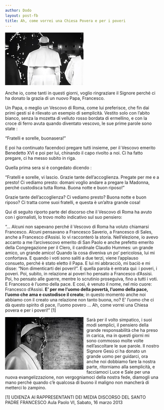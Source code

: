 ```yaml
---
author: Dodo
layout: post-fb
title: Ah, come vorrei una Chiesa Povera e per i poveri
---
```


<!-- INIZIO -->

![](/img/posts/papa-francesco1.jpg)

Anche io, come tanti in questi giorni, voglio ringraziare il Signore perché ci ha
donato la grazia di un nuovo Papa, Francesco.

Un Papa, o meglio un Vescovo di Roma, come lui preferisce, che fin dai primi
gesti si è rilevato un esempio di semplicità. Vestito solo con l’abito bianco, senza
la mozetta di velluto rosso bordata di ermellino, e con la croce di ferro avuta
quando diventato vescovo, le sue prime parole sono state :

“Fratelli e sorelle, buonasera!”

<!-- FINE -->


E poi ha continuato facendoci pregare tutti insieme, per il Vescovo emerito Benedetto XVI e poi per lui, chinando il capo
rivolto a noi. Ci ha fatto pregare, ci ha messo subito in riga.


Quella prima sera si è congedato dicendo :

“Fratelli e sorelle, vi lascio. Grazie tante dell’accoglienza. Pregate per me e a presto! Ci vediamo presto: domani voglio
andare a pregare la Madonna, perché custodisca tutta Roma. Buona notte e buon riposo!”

Grazie tante dell’accoglienza? Ci vediamo presto? Buona notte e buon riposo? Ci tratta come suoi fratelli, e questa è
un’altra grande cosa!


Qui di seguito riporto parte del discorso che il Vescovo di Roma ha avuto con i giornalisti, lo trovo molto indicativo sul
suo pensiero:

“… Alcuni non sapevano perché il Vescovo di Roma ha voluto chiamarsi Francesco. Alcuni pensavano a Francesco
Saverio, a Francesco di Sales, anche a Francesco d’Assisi. Io vi racconterò la storia. Nell’elezione, io avevo accanto a
me l’arcivescovo emerito di San Paolo e anche prefetto emerito della Congregazione per il Clero, il cardinale Claudio
Hummes: un grande amico, un grande amico! Quando la cosa diveniva un po’ pericolosa, lui mi confortava. E quando
i voti sono saliti a due terzi, viene l’applauso consueto, perché è stato eletto il Papa. E lui mi abbracciò, mi baciò e mi
disse: “Non dimenticarti dei poveri!”. E quella parola è entrata qui: i poveri, i poveri. Poi, subito, in relazione ai poveri ho
pensato a Francesco d’Assisi. Poi, ho pensato alle guerre, mentre lo scrutinio proseguiva, fino a tutti i voti. E Francesco
è l’uomo della pace. E così, è venuto il nome, nel mio cuore: Francesco d’Assisi. **E’ per me l’uomo della povertà, l’uomo
della pace, l’uomo che ama e custodisce il creato**; in questo momento anche noi abbiamo con il creato una relazione
non tanto buona, no? E’ l’uomo che ci dà questo spirito di pace, l’uomo povero … Ah, come vorrei una Chiesa povera e
per i poveri!” [1]

<div style="float:left; padding: 0 10px 0 0"><img width="256px" src="/img/posts/papa-francesco2.jpg"></div>

Sarà per il volto simpatico, i suoi modi semplici, il pensiero della grande responsabilità che
ha preso in carica, ma in questi giorni mi sono commosso molte volte nell’ascoltare le sue
parole. Il nostro Signore Gesù ci ha donato un grande uomo per guidarci, ora anche noi
dobbiamo fare la nostra parte, ritorniamo alla semplicità, e facciamoci Luce e Sale per una
nuova evangelizzazione, non vergogniamoci della nostra fede, diamogli una mano perché
quando c’è qualcosa di buono il maligno non mancherà di metterci lo zampino.

[1] UDIENZA AI RAPPRESENTANTI DEI MEDIA DISCORSO DEL SANTO PADRE FRANCESCO
Aula Paolo VI, Sabato, 16 marzo 2013
